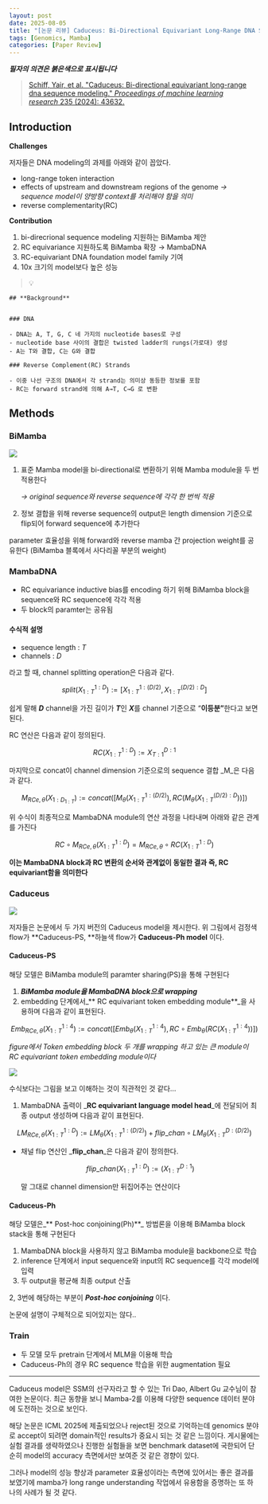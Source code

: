 ```yaml
---
layout: post
date: 2025-08-05
title: "[논문 리뷰] Caduceus: Bi-Directional Equivariant Long-Range DNA Sequence Modeling"
tags: [Genomics, Mamba]
categories: [Paper Review]
---
```


<span class="notion-red">_**필자의 의견은 붉은색으로 표시됩니다**_</span>


> [Schiff, Yair, et al. "Caduceus: Bi-directional equivariant long-range dna sequence modeling." ](https://pmc.ncbi.nlm.nih.gov/articles/PMC12189541/)[_Proceedings of machine learning research_](https://pmc.ncbi.nlm.nih.gov/articles/PMC12189541/)[ 235 (2024): 43632.](https://pmc.ncbi.nlm.nih.gov/articles/PMC12189541/)



## Introduction


**Challenges**


저자들은 DNA modeling의 과제를 아래와 같이 꼽았다.

- long-range token interaction
- effects of upstream and downstream regions of the genome 
_→ sequence model이 양방향 context를 처리해야 함을 의미_
- reverse complementarity(RC)

**Contribution**

1. bi-direcrional sequence modeling 지원하는 BiMamba 제안
1. RC equivariance 지원하도록 BiMamba 확장 → MambaDNA
1. RC-equivariant DNA foundation model family 기여
1. 10x 크기의 model보다 높은 성능

> 💡 


	## **Background**


	### DNA

	- DNA는 A, T, G, C 네 가지의 nucleotide bases로 구성
	- nucleotide base 사이의 결합은 twisted ladder의 rungs(가로대) 생성
	- A는 T와 결합, C는 G와 결합

	### Reverse Complement(RC) Strands

	- 이중 나선 구조의 DNA에서 각 strand는 의미상 동등한 정보를 포함
	- RC는 forward strand에 의해 A→T, C→G 로 변환


## Methods



### BiMamba


![](https://prod-files-secure.s3.us-west-2.amazonaws.com/542b861c-36a8-4051-84e5-8804b6728dba/2c247d59-7815-4980-99f0-8f0d21f445a7/image.png?X-Amz-Algorithm=AWS4-HMAC-SHA256&X-Amz-Content-Sha256=UNSIGNED-PAYLOAD&X-Amz-Credential=ASIAZI2LB466VBZMWCHS%2F20250825%2Fus-west-2%2Fs3%2Faws4_request&X-Amz-Date=20250825T070957Z&X-Amz-Expires=3600&X-Amz-Security-Token=IQoJb3JpZ2luX2VjEP7%2F%2F%2F%2F%2F%2F%2F%2F%2F%2FwEaCXVzLXdlc3QtMiJHMEUCIQDdxRaSvcoB%2BA8W52RaH1aLG7Apc73KzrE3SxBDGE4dZgIgc10XOO152hsssLxiOS2BhVDf%2FycH5aFA9lOJYFdvMUgq%2FwMIVxAAGgw2Mzc0MjMxODM4MDUiDIMUwdH7zObt%2BalaMCrcAwdbzoz2A55qXe5r4YRW0TMCGwkokB798ztRH4WKfqjKBh2iHUtQkcT3t1oo7Y6ayJWnXH9AH%2BxTSWfPYVFtbwT68RseBU0g2gh5UnxanqBbvPO28jcZIFz0bzJMBaba8X6MH9%2Fx2xp7MaEX3SMWaPAYGZq2QCEEbmGh%2FPJ%2F%2BUxp6zTw4aoeLNvor24pUAxDk6DiSZU3WeB2QV58v2YdDW8jWjMqK240cMfSCJYGfVrWYMIY%2FBlLmTja2%2FTu2R1SZfw2PsP%2BXunsWmCAtGDAXB7dlHwj5TzI%2FUxECbHFiC2G1YHABjdEDbg2Rz7J5hYQfdf3H3rBXHG1PfdLe9ZTtnX3b7sMfjHwewwHiXGZICV8bFlKgRbkOl46Tv%2FUCwtCFrMNTeJdDn%2FrCtrYIYYft3ocbTqUNOQNXWXwGzER%2FJaKThkovAj2Vu7jwjH8afeX043mtzBly4VZKtQM1RTPYUfYulfNhB6meY4JH2JB%2Bs389rwyTqVKu265T%2Frk3UdhkOSW8iBV9MOVQJk49DWHrvgHw%2FoLsWDtWWcSXpnxDodHvkDdrXkPePjV1bimSL63HeImLMr41fGnW%2FxyBy7U6cNajW9X2jyupdqaR7MXvzQs6AtAx8spvZooXRmtMO%2F1r8UGOqUBGpJxzV3rB3bZ3PRaJPaTgTXCi4Qa%2Fo3ODhYmhWQBexoeSnY8Nq%2FXo26OPgXmqGg1%2BLhJo6L3Q6U38Ti3kFHD4EfWbHW7kt1YORvD2Pkq28HgJsX6%2BQ6MFzZ5RmalIKnzS7MxTn83UtpW7OHLgL9JY2OIBpeAaKeC8TARsWRuPf%2Bepdxu1Zvga0ltbadRwuRNuK6lJ8tpVHEQH%2BON25Bxe9W5%2BfSu&X-Amz-Signature=a89dd5120b28b5262b07e6dff63fcc159e9bced40a3e5683ff94fa32735c91ff&X-Amz-SignedHeaders=host&x-amz-checksum-mode=ENABLED&x-id=GetObject)

1. 표준 Mamba model을 bi-directional로 변환하기 위해 Mamba module을 두 번 적용한다

	_→ original sequence와 reverse sequence에 각각 한 번씩 적용_

1. 정보 결합을 위해 reverse sequence의 output은 length dimension 기준으로 flip되어 forward sequence에 추가한다

parameter 효율성을 위해 forward와 reverse mamba 간 projection weight를 공유한다 (BiMamba 블록에서 사다리꼴 부분의 weight)



### MambaDNA

- RC equivariance inductive bias를 encoding 하기 위해 BiMamba block을 sequence와 RC sequence에 각각 적용
- 두 block의 paramter는 공유됨


#### 수식적 설명

- sequence length : _T_
- channels : _D_

라고 할 때,  channel splitting operation은 다음과 같다.


$$
split(X^{1:D}_{1:T}):=[X^{1:(D/2)}_{1:T},X^{(D/2):D}_{1:T}]
$$


<span class="notion-red">쉽게 말해 </span><span class="notion-red">_**D**_</span><span class="notion-red"> channel을 가진 길이가 </span><span class="notion-red">_**T**_</span><span class="notion-red">인 </span><span class="notion-red">_**X**_</span><span class="notion-red">를 channel 기준으로 “</span><span class="notion-red">**이등분”**</span><span class="notion-red">한다고 보면 된다.</span>


RC 연산은 다음과 같이 정의된다.


$$
RC(X^{1:D}_{1:T}):=X^{D:1}_{T:1}
$$


마지막으로 concat이 channel dimension 기준으로의 sequence 결합 _M_은 다음과 같다.


$$
M_{RCe,\theta}(X_{1:D_{1:T}}):=concat([M_{\theta}(X^{1:(D/2)}_{1:T}),RC(M_{\theta}(X^{(D/2):D}_{1:T}))])
$$


위 수식이 최종적으로 MambaDNA module의 연산 과정을 나타내며 아래와 같은 관계를 가진다


$$
RC\circ M_{RCe,\theta}(X^{1:D}_{1:T}) = M_{RCe,\theta} \circ RC(X^{1:D}_{1:T})
$$


**이는 MambaDNA block과 RC 변환의 순서와 관계없이 동일한 결과 즉, RC equivariant함을 의미한다**



### Caduceus


![](https://prod-files-secure.s3.us-west-2.amazonaws.com/542b861c-36a8-4051-84e5-8804b6728dba/f94a60d7-8145-473b-aef9-7c68d3ec604a/image.png?X-Amz-Algorithm=AWS4-HMAC-SHA256&X-Amz-Content-Sha256=UNSIGNED-PAYLOAD&X-Amz-Credential=ASIAZI2LB466VBZMWCHS%2F20250825%2Fus-west-2%2Fs3%2Faws4_request&X-Amz-Date=20250825T070957Z&X-Amz-Expires=3600&X-Amz-Security-Token=IQoJb3JpZ2luX2VjEP7%2F%2F%2F%2F%2F%2F%2F%2F%2F%2FwEaCXVzLXdlc3QtMiJHMEUCIQDdxRaSvcoB%2BA8W52RaH1aLG7Apc73KzrE3SxBDGE4dZgIgc10XOO152hsssLxiOS2BhVDf%2FycH5aFA9lOJYFdvMUgq%2FwMIVxAAGgw2Mzc0MjMxODM4MDUiDIMUwdH7zObt%2BalaMCrcAwdbzoz2A55qXe5r4YRW0TMCGwkokB798ztRH4WKfqjKBh2iHUtQkcT3t1oo7Y6ayJWnXH9AH%2BxTSWfPYVFtbwT68RseBU0g2gh5UnxanqBbvPO28jcZIFz0bzJMBaba8X6MH9%2Fx2xp7MaEX3SMWaPAYGZq2QCEEbmGh%2FPJ%2F%2BUxp6zTw4aoeLNvor24pUAxDk6DiSZU3WeB2QV58v2YdDW8jWjMqK240cMfSCJYGfVrWYMIY%2FBlLmTja2%2FTu2R1SZfw2PsP%2BXunsWmCAtGDAXB7dlHwj5TzI%2FUxECbHFiC2G1YHABjdEDbg2Rz7J5hYQfdf3H3rBXHG1PfdLe9ZTtnX3b7sMfjHwewwHiXGZICV8bFlKgRbkOl46Tv%2FUCwtCFrMNTeJdDn%2FrCtrYIYYft3ocbTqUNOQNXWXwGzER%2FJaKThkovAj2Vu7jwjH8afeX043mtzBly4VZKtQM1RTPYUfYulfNhB6meY4JH2JB%2Bs389rwyTqVKu265T%2Frk3UdhkOSW8iBV9MOVQJk49DWHrvgHw%2FoLsWDtWWcSXpnxDodHvkDdrXkPePjV1bimSL63HeImLMr41fGnW%2FxyBy7U6cNajW9X2jyupdqaR7MXvzQs6AtAx8spvZooXRmtMO%2F1r8UGOqUBGpJxzV3rB3bZ3PRaJPaTgTXCi4Qa%2Fo3ODhYmhWQBexoeSnY8Nq%2FXo26OPgXmqGg1%2BLhJo6L3Q6U38Ti3kFHD4EfWbHW7kt1YORvD2Pkq28HgJsX6%2BQ6MFzZ5RmalIKnzS7MxTn83UtpW7OHLgL9JY2OIBpeAaKeC8TARsWRuPf%2Bepdxu1Zvga0ltbadRwuRNuK6lJ8tpVHEQH%2BON25Bxe9W5%2BfSu&X-Amz-Signature=7b2cfb1e390890bb2cc01c10d1d8d0c16128e0dc7ecccb6fcabf990e67cd96ca&X-Amz-SignedHeaders=host&x-amz-checksum-mode=ENABLED&x-id=GetObject)


저자들은 논문에서 두 가지 버전의 Caduceus model을 제시한다. 위 그림에서 검정색 flow가 **Caduceus-PS, **하늘색 flow가 **Caduceus-Ph model** 이다.



#### Caduceus-PS


해당 모델은 BiMamba module의 paramter sharing(PS)을 통해 구현된다

1. _**BiMamba module을 MambaDNA block으로 wrapping**_
1. embedding 단계에서_** RC equivariant token embedding module**_을 사용하며 다음과 같이 표현된다.

$$
Emb_{RCe,\theta}(X^{1:4}_{1:T}):=concat([Emb_{\theta}(X^{1:4}_{1:T}),RC \circ Emb_{\theta}(RC(X^{1:4}_{1:T}))])
$$


_figure에서 Token embedding block 두 개를 wrapping 하고 있는 큰 module이 RC equivariant token embedding module이다_


![](https://prod-files-secure.s3.us-west-2.amazonaws.com/542b861c-36a8-4051-84e5-8804b6728dba/b175e4da-71eb-4e91-8c23-a06dabe673c9/image.png?X-Amz-Algorithm=AWS4-HMAC-SHA256&X-Amz-Content-Sha256=UNSIGNED-PAYLOAD&X-Amz-Credential=ASIAZI2LB466VBZMWCHS%2F20250825%2Fus-west-2%2Fs3%2Faws4_request&X-Amz-Date=20250825T070957Z&X-Amz-Expires=3600&X-Amz-Security-Token=IQoJb3JpZ2luX2VjEP7%2F%2F%2F%2F%2F%2F%2F%2F%2F%2FwEaCXVzLXdlc3QtMiJHMEUCIQDdxRaSvcoB%2BA8W52RaH1aLG7Apc73KzrE3SxBDGE4dZgIgc10XOO152hsssLxiOS2BhVDf%2FycH5aFA9lOJYFdvMUgq%2FwMIVxAAGgw2Mzc0MjMxODM4MDUiDIMUwdH7zObt%2BalaMCrcAwdbzoz2A55qXe5r4YRW0TMCGwkokB798ztRH4WKfqjKBh2iHUtQkcT3t1oo7Y6ayJWnXH9AH%2BxTSWfPYVFtbwT68RseBU0g2gh5UnxanqBbvPO28jcZIFz0bzJMBaba8X6MH9%2Fx2xp7MaEX3SMWaPAYGZq2QCEEbmGh%2FPJ%2F%2BUxp6zTw4aoeLNvor24pUAxDk6DiSZU3WeB2QV58v2YdDW8jWjMqK240cMfSCJYGfVrWYMIY%2FBlLmTja2%2FTu2R1SZfw2PsP%2BXunsWmCAtGDAXB7dlHwj5TzI%2FUxECbHFiC2G1YHABjdEDbg2Rz7J5hYQfdf3H3rBXHG1PfdLe9ZTtnX3b7sMfjHwewwHiXGZICV8bFlKgRbkOl46Tv%2FUCwtCFrMNTeJdDn%2FrCtrYIYYft3ocbTqUNOQNXWXwGzER%2FJaKThkovAj2Vu7jwjH8afeX043mtzBly4VZKtQM1RTPYUfYulfNhB6meY4JH2JB%2Bs389rwyTqVKu265T%2Frk3UdhkOSW8iBV9MOVQJk49DWHrvgHw%2FoLsWDtWWcSXpnxDodHvkDdrXkPePjV1bimSL63HeImLMr41fGnW%2FxyBy7U6cNajW9X2jyupdqaR7MXvzQs6AtAx8spvZooXRmtMO%2F1r8UGOqUBGpJxzV3rB3bZ3PRaJPaTgTXCi4Qa%2Fo3ODhYmhWQBexoeSnY8Nq%2FXo26OPgXmqGg1%2BLhJo6L3Q6U38Ti3kFHD4EfWbHW7kt1YORvD2Pkq28HgJsX6%2BQ6MFzZ5RmalIKnzS7MxTn83UtpW7OHLgL9JY2OIBpeAaKeC8TARsWRuPf%2Bepdxu1Zvga0ltbadRwuRNuK6lJ8tpVHEQH%2BON25Bxe9W5%2BfSu&X-Amz-Signature=8f56ad93105757f3cd8d9e249072ea4b98e352c93aaf7572bef936deba179c67&X-Amz-SignedHeaders=host&x-amz-checksum-mode=ENABLED&x-id=GetObject)


<span class="notion-red">수식보다는 그림을 보고 이해하는 것이 직관적인 것 같다…</span>

1. MambaDNA 출력이 _**RC equivariant language model head**_에 전달되어 최종 output 생성하며 다음과 같이 표현된다.

$$
LM_{RCe,\theta}(X^{1:D}_{1:T}):= LM_{\theta}(X^{1:(D/2)}_{1:T})+flip\_chan\circ LM_{\theta}(X^{D:(D/2)}_{1:T})
$$

- 채널 flip 연산인 _**flip\_chan**_은 다음과 같이 정의한다.

	$$
	flip\_chan(X^{1:D}_{1:T}):=(X^{D:1}_{1:T})
	$$


	말 그대로 channel dimension만 뒤집어주는 연산이다



#### Caduceus-Ph


해당 모델은_** Post-hoc conjoining(Ph)**_ 방법론을 이용해 BiMamba block stack을 통해 구현된다

1. MambaDNA block을 사용하지 않고 BiMamba module을 backbone으로 학습
1. inference 단계에서 input sequence와 input의 RC sequence를 각각 model에 입력
1. 두 output을 평균해 최종 output 산출

2, 3번에 해당하는 부분이 _**Post-hoc conjoining**_ 이다.


<span class="notion-red">논문에 설명이 구체적으로 되어있지는 않다..</span>



### Train

- 두 모델 모두 pretrain 단계에서 MLM을 이용해 학습
- Caduceus-Ph의 경우 RC sequence 학습을 위한 augmentation 필요

---


<span class="notion-red">Caduceus model은 SSM의 선구자라고 할 수 있는 Tri Dao, Albert Gu 교수님이 참여한 논문이다. 최근 동향을 보니 Mamba-2를 이용해 다양한 sequence 데이터 분야에 도전하는 것으로 보인다.</span>


<span class="notion-red">해당 논문은 ICML 2025에 제출되었으나 reject된 것으로 기억하는데 genomics 분야로 accept이 되려면 domain적인 results가 중요시 되는 것 같은 느낌이다. 게시물에는 실험 결과를 생략하였으나 진행한 실험들을 보면 benchmark dataset에 국한되어 단순히 model의 accuracy 측면에서만 보여준 것 같은 경향이 있다.</span>


<span class="notion-red">그러나 model의 성능 향상과 parameter 효율성이라는 측면에 있어서는 좋은 결과를 보였기에 mamba가 long range understanding 작업에서 유용함을 증명하는 또 하나의 사례가 될 것 같다.</span>

